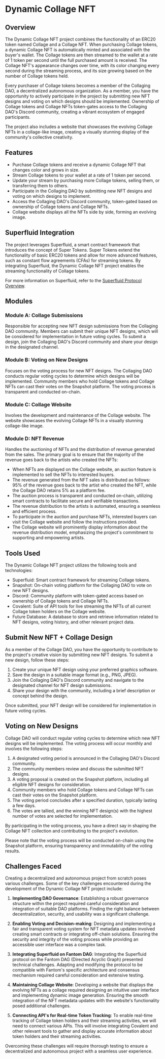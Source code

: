 # Dynamic Collage NFT

## Overview
The Dynamic Collage NFT project combines the functionality of an ERC20 token named Collage and a Collage NFT. When purchasing Collage tokens, a dynamic Collage NFT is automatically minted and associated with the buyer's wallet. The Collage tokens are then streamed to the wallet at a rate of 1 token per second until the full purchased amount is received. The Collage NFT's appearance changes over time, with its color changing every second during the streaming process, and its size growing based on the number of Collage tokens held.

Every purchaser of Collage tokens becomes a member of the Collaging DAO, a decentralized autonomous organization. As a member, you have the opportunity to actively participate in the project by submitting new NFT designs and voting on which designs should be implemented. Ownership of Collage tokens and Collage NFTs token-gates access to the Collaging DAO's Discord community, creating a vibrant ecosystem of engaged participants.

The project also includes a website that showcases the evolving Collage NFTs in a collage-like image, creating a visually stunning display of the community's collective creativity.

## Features
- Purchase Collage tokens and receive a dynamic Collage NFT that changes color and grows in size.
- Stream Collage tokens to your wallet at a rate of 1 token per second.
- Update your stream by purchasing more Collage tokens, selling them, or transferring them to others.
- Participate in the Collaging DAO by submitting new NFT designs and voting on which designs to implement.
- Access the Collaging DAO's Discord community, token-gated based on ownership of Collage tokens and Collage NFTs.
- Collage website displays all the NFTs side by side, forming an evolving image.

## Superfluid Integration
The project leverages Superfluid, a smart contract framework that introduces the concept of Super Tokens. Super Tokens extend the functionality of basic ERC20 tokens and allow for more advanced features, such as constant flow agreements (CFAs) for streaming tokens. By integrating Superfluid, the Dynamic Collage NFT project enables the streaming functionality of Collage tokens.

For more information on Superfluid, refer to the [Superfluid Protocol Overview](https://superfluid.finance/).

## Modules

### Module A: Collage Submissions
Responsible for accepting new NFT design submissions from the Collaging DAO community. Members can submit their unique NFT designs, which will be considered for implementation in future voting cycles. To submit a design, join the Collaging DAO's Discord community and share your design in the designated channel.

### Module B: Voting on New Designs
Focuses on the voting process for new NFT designs. The Collaging DAO conducts regular voting cycles to determine which designs will be implemented. Community members who hold Collage tokens and Collage NFTs can cast their votes on the Snapshot platform. The voting process is transparent and conducted on-chain.

### Module C: Collage Website
Involves the development and maintenance of the Collage website. The website showcases the evolving Collage NFTs in a visually stunning collage-like image.

### Module D: NFT Revenue
Handles the auctioning of NFTs and the distribution of revenue generated from the sales. The primary goal is to ensure that the majority of the revenue goes back to the artists who created the NFTs:

- When NFTs are displayed on the Collage website, an auction feature is implemented to sell the NFTs to interested buyers.
- The revenue generated from the NFT sales is distributed as follows: 95% of the revenue goes back to the artist who created the NFT, while the Collage DAO retains 5% as a platform fee.
- The auction process is transparent and conducted on-chain, utilizing smart contracts to facilitate secure and verifiable transactions.
- The revenue distribution to the artists is automated, ensuring a seamless and efficient process.
- To participate in the auction and purchase NFTs, interested buyers can visit the Collage website and follow the instructions provided.
- The Collage website will prominently display information about the revenue distribution model, emphasizing the project's commitment to supporting and empowering artists.

## Tools Used
The Dynamic Collage NFT project utilizes the following tools and technologies:

- Superfluid: Smart contract framework for streaming Collage tokens.
- Snapshot: On-chain voting platform for the Collaging DAO to vote on new NFT designs.
- Discord: Community platform with token-gated access based on ownership of Collage tokens and Collage NFTs.
- Covalent: Suite of API tools for live streaming the NFTs of all current Collage token holders on the Collage website.
- Future Database: A database to store and retrieve information related to NFT designs, voting history, and other relevant project data.

## Submit New NFT + Collage Design

As a member of the Collage DAO, you have the opportunity to contribute to the project's creative vision by submitting new NFT designs. To submit a new design, follow these steps:

1. Create your unique NFT design using your preferred graphics software.
2. Save the design in a suitable image format (e.g., PNG, JPEG).
3. Join the Collaging DAO's Discord community and navigate to the designated channel for NFT design submissions.
4. Share your design with the community, including a brief description or concept behind the design.

Once submitted, your NFT design will be considered for implementation in future voting cycles.

## Voting on New Designs

Collage DAO will conduct regular voting cycles to determine which new NFT designs will be implemented. The voting process will occur monthly and involves the following steps:

1. A designated voting period is announced in the Collaging DAO's Discord community.
2. The community members review and discuss the submitted NFT designs.
3. A voting proposal is created on the Snapshot platform, including all eligible NFT designs for consideration.
4. Community members who hold Collage tokens and Collage NFTs can cast their votes on the Snapshot platform.
5. The voting period concludes after a specified duration, typically lasting a few days.
6. The votes are tallied, and the winning NFT design(s) with the highest number of votes are selected for implementation.

By participating in the voting process, you have a direct say in shaping the Collage NFT collection and contributing to the project's evolution.

Please note that the voting process will be conducted on-chain using the Snapshot platform, ensuring transparency and immutability of the voting results.

## Challenges Faced

Creating a decentralized and autonomous project from scratch poses various challenges. Some of the key challenges encountered during the development of the Dynamic Collage NFT project include:

1. **Implementing DAO Governance**: Establishing a robust governance structure within the project required careful consideration and integration of suitable DAO platforms. Finding the right balance between decentralization, security, and usability was a significant challenge.

2. **Enabling Voting and Decision-making**: Designing and implementing a fair and transparent voting system for NFT metadata updates involved creating smart contracts or integrating off-chain solutions. Ensuring the security and integrity of the voting process while providing an accessible user interface was a complex task.

3. **Integrating Superfluid on Fantom DAG**: Integrating the Superfluid protocol on the Fantom DAG (Directed Acyclic Graph) presented technical challenges. Adapting and modifying the protocol to be compatible with Fantom's specific architecture and consensus mechanism required careful consideration and extensive testing.

4. **Maintaining Collage Website**: Developing a website that displays the evolving NFTs as a collage required designing an intuitive user interface and implementing dynamic image generation. Ensuring the smooth integration of the NFT metadata updates with the website's functionality posed additional challenges.

5. **Connecting API's for Real-time Token Tracking**: To enable real-time tracking of Collage token holders and their streaming activities, we will need to connect various APIs. This will involve integrating Covalent and other relevant tools to gather and display accurate information about token holders and their streaming activities.

Overcoming these challenges will require thorough testing to ensure a decentralized and autonomous project with a seamless user experience.
